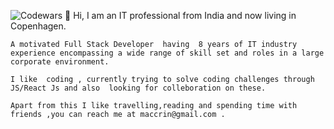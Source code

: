    ![Codewars](https://www.codewars.com/users/maccrin)
   👋 Hi, I am  an IT professional from India and now  living in Copenhagen.

    A motivated Full Stack Developer  having  8 years of IT industry experience encompassing a wide range of skill set and roles in a large corporate environment.
 
    I like  coding , currently trying to solve coding challenges through JS/React Js and also  looking for colleboration on these.
 
    Apart from this I like travelling,reading and spending time with friends ,you can reach me at maccrin@gmail.com .
